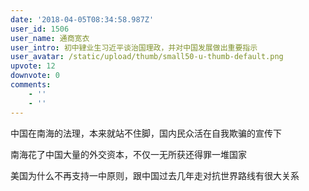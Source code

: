 ```yaml
---
date: '2018-04-05T08:34:58.987Z'
user_id: 1506
user_name: 通商宽衣
user_intro: 初中肄业生习近平谈治国理政，并对中国发展做出重要指示
user_avatar: /static/upload/thumb/small50-u-thumb-default.png
upvote: 12
downvote: 0
comments:
    - ''
    - ''
---
```


中国在南海的法理，本来就站不住脚，国内民众活在自我欺骗的宣传下

  

南海花了中国大量的外交资本，不仅一无所获还得罪一堆国家

  

美国为什么不再支持一中原则，跟中国过去几年走对抗世界路线有很大关系
